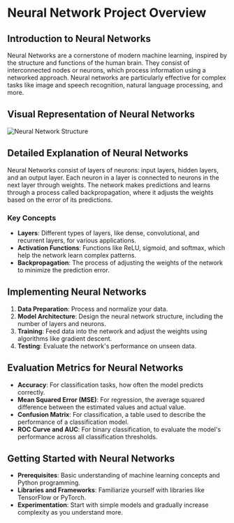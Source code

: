
# Neural Network Project Overview

## Introduction to Neural Networks
Neural Networks are a cornerstone of modern machine learning, inspired by the structure and functions of the human brain. They consist of interconnected nodes or neurons, which process information using a networked approach. Neural networks are particularly effective for complex tasks like image and speech recognition, natural language processing, and more.

## Visual Representation of Neural Networks
![Neural Network Structure](https://images.squarespace-cdn.com/content/v1/5800c6211b631b49b4d63657/1517072201941-37JOI5UBDVSD7I4IBF0W/fullyconnected_525.gif)

## Detailed Explanation of Neural Networks
Neural Networks consist of layers of neurons: input layers, hidden layers, and an output layer. Each neuron in a layer is connected to neurons in the next layer through weights. The network makes predictions and learns through a process called backpropagation, where it adjusts the weights based on the error of its predictions.

### Key Concepts
- **Layers**: Different types of layers, like dense, convolutional, and recurrent layers, for various applications.
- **Activation Functions**: Functions like ReLU, sigmoid, and softmax, which help the network learn complex patterns.
- **Backpropagation**: The process of adjusting the weights of the network to minimize the prediction error.

## Implementing Neural Networks
1. **Data Preparation**: Process and normalize your data.
2. **Model Architecture**: Design the neural network structure, including the number of layers and neurons.
3. **Training**: Feed data into the network and adjust the weights using algorithms like gradient descent.
4. **Testing**: Evaluate the network's performance on unseen data.

## Evaluation Metrics for Neural Networks
- **Accuracy**: For classification tasks, how often the model predicts correctly.
- **Mean Squared Error (MSE)**: For regression, the average squared difference between the estimated values and actual value.
- **Confusion Matrix**: For classification, a table used to describe the performance of a classification model.
- **ROC Curve and AUC**: For binary classification, to evaluate the model's performance across all classification thresholds.

## Getting Started with Neural Networks
- **Prerequisites**: Basic understanding of machine learning concepts and Python programming.
- **Libraries and Frameworks**: Familiarize yourself with libraries like TensorFlow or PyTorch.
- **Experimentation**: Start with simple models and gradually increase complexity as you understand more.

